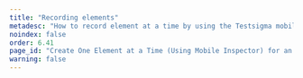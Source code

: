 ```yaml
---
title: "Recording elements"
metadesc: "How to record element at a time by using the Testsigma mobile inspector for a desktop application in Testsigma."
noindex: false
order: 6.41
page_id: "Create One Element at a Time (Using Mobile Inspector) for an iOS Project"
warning: false
---
```

